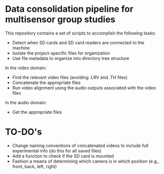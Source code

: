 # Data consolidation pipeline for multisensor group studies

This repository contains a set of scripts to accomplish the following tasks:
* Detect when SD cards and SD card readers are connected to the machine
* Isolate the project-specific files for organization
* Use file metadata to organize into directory tree structure

In the video domain:
* Find the relevant video files (avoiding .LRV and .TH files)
* Concatenate the appropriate files
* Run video alignment using the audio outputs associated with the video files

In the audio domain:
* Get the appropriate files

# TO-DO's
* Change naming conventions of concatenated videos to include full experimental info (do this for all saved files)
* Add a function to check if the SD card is mounted
* Fashion a means of determining which camera is in which position (e.g., front, back, left, right)

